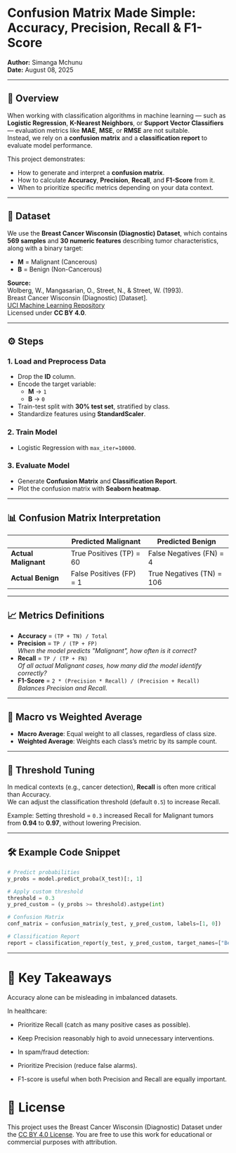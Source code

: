 # Confusion Matrix Made Simple: Accuracy, Precision, Recall & F1-Score

**Author:** Simanga Mchunu  
**Date:** August 08, 2025  
 

---

## 📌 Overview

When working with classification algorithms in machine learning — such as **Logistic Regression**, **K-Nearest Neighbors**, or **Support Vector Classifiers** — evaluation metrics like **MAE**, **MSE**, or **RMSE** are not suitable.  
Instead, we rely on a **confusion matrix** and a **classification report** to evaluate model performance.

This project demonstrates:
- How to generate and interpret a **confusion matrix**.
- How to calculate **Accuracy**, **Precision**, **Recall**, and **F1-Score** from it.
- When to prioritize specific metrics depending on your data context.

---

## 📂 Dataset

We use the **Breast Cancer Wisconsin (Diagnostic) Dataset**, which contains **569 samples** and **30 numeric features** describing tumor characteristics, along with a binary target:
- **M** = Malignant (Cancerous)
- **B** = Benign (Non-Cancerous)

**Source:**  
Wolberg, W., Mangasarian, O., Street, N., & Street, W. (1993).  
Breast Cancer Wisconsin (Diagnostic) [Dataset].  
[UCI Machine Learning Repository](https://doi.org/10.24432/C5DW2B)  
Licensed under **CC BY 4.0**.

---

## ⚙️ Steps

### 1. Load and Preprocess Data
- Drop the **ID** column.
- Encode the target variable:
  - **M** → `1`
  - **B** → `0`
- Train-test split with **30% test set**, stratified by class.
- Standardize features using **StandardScaler**.

### 2. Train Model
- Logistic Regression with `max_iter=10000`.

### 3. Evaluate Model
- Generate **Confusion Matrix** and **Classification Report**.
- Plot the confusion matrix with **Seaborn heatmap**.

---

## 📊 Confusion Matrix Interpretation

|               | Predicted Malignant | Predicted Benign |
|---------------|--------------------|------------------|
| **Actual Malignant** | True Positives (TP) = 60 | False Negatives (FN) = 4 |
| **Actual Benign**    | False Positives (FP) = 1 | True Negatives (TN) = 106 |

---

## 📈 Metrics Definitions

- **Accuracy** = `(TP + TN) / Total`
- **Precision** = `TP / (TP + FP)`  
  _When the model predicts "Malignant", how often is it correct?_
- **Recall** = `TP / (TP + FN)`  
  _Of all actual Malignant cases, how many did the model identify correctly?_
- **F1-Score** = `2 * (Precision * Recall) / (Precision + Recall)`  
  _Balances Precision and Recall._

---

## 📌 Macro vs Weighted Average

- **Macro Average**: Equal weight to all classes, regardless of class size.
- **Weighted Average**: Weights each class’s metric by its sample count.

---

## 🎯 Threshold Tuning

In medical contexts (e.g., cancer detection), **Recall** is often more critical than Accuracy.  
We can adjust the classification threshold (default `0.5`) to increase Recall.

Example: Setting threshold = `0.3` increased Recall for Malignant tumors from **0.94** to **0.97**, without lowering Precision.

---

## 🛠 Example Code Snippet

```python
# Predict probabilities
y_probs = model.predict_proba(X_test)[:, 1]

# Apply custom threshold
threshold = 0.3
y_pred_custom = (y_probs >= threshold).astype(int)

# Confusion Matrix
conf_matrix = confusion_matrix(y_test, y_pred_custom, labels=[1, 0])

# Classification Report
report = classification_report(y_test, y_pred_custom, target_names=["Benign", "Malignant"])
```

---
# 📌 Key Takeaways

Accuracy alone can be misleading in imbalanced datasets.

In healthcare:

- Prioritize Recall (catch as many positive cases as possible).

- Keep Precision reasonably high to avoid unnecessary interventions.

- In spam/fraud detection:

- Prioritize Precision (reduce false alarms).

- F1-score is useful when both Precision and Recall are equally important.

# 📜 License

This project uses the Breast Cancer Wisconsin (Diagnostic) Dataset under the [CC BY 4.0 License](https://creativecommons.org/licenses/by/4.0/).
You are free to use this work for educational or commercial purposes with attribution.